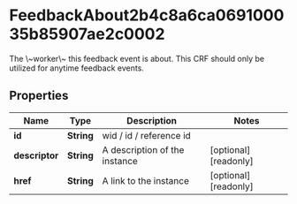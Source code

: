

# FeedbackAbout2b4c8a6ca069100035b85907ae2c0002

The \\~worker\\~ this feedback event is about. This CRF should only be utilized for anytime feedback events.

## Properties

| Name | Type | Description | Notes |
|------------ | ------------- | ------------- | -------------|
|**id** | **String** | wid / id / reference id |  |
|**descriptor** | **String** | A description of the instance |  [optional] [readonly] |
|**href** | **String** | A link to the instance |  [optional] [readonly] |



